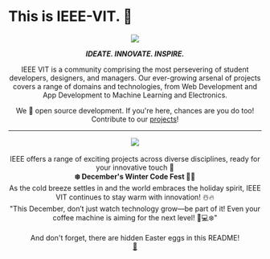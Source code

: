# This is IEEE-VIT. 🚀

<p align="center">
  <img src="https://github.com/IEEE-VIT/.github/blob/main/profile/IEEE%20Space.png">
</p>

<p align="center">
  <b><i>IDEATE. INNOVATE. INSPIRE.</i></b>
</p>

<p align="center">
  IEEE VIT is a community comprising the most persevering of student developers, designers, and managers. Our ever-growing arsenal of projects covers a range of domains and technologies, from Web Development and App Development to Machine Learning and Electronics. 
</p>

<p align="center">
  We 💙 open source development. If you're here, chances are you do too! Contribute to our <a href="https://github.com/orgs/IEEE-VIT/repositories">projects</a>!
</p>

-----------------------------------------------------------------
<div align="center">
  <img src="https://github.com/raptor7197/.github/blob/main/profile/17124565fa09322c38c59d87a03cc2a0-2021297077.jpg">
  <br><br>IEEE offers a range of exciting projects across diverse disciplines, ready for your innovative touch 🥳
</div>

<div align="center">
  <b>❄️ December's Winter Code Fest 🎄🚀</b>
</div>

<div align="center">
  As the cold breeze settles in and the world embraces the holiday spirit, IEEE VIT continues to stay warm with innovation! ☃️🔥
  <br>"This December, don’t just watch technology grow—be part of it! Even your coffee machine is aiming for the next level! 🚀💻❄️"
</div>

<div align="center">
  <br>And don't forget, there are hidden Easter eggs in this README!
</div>

<div align="center">
  <a href="https://www.youtube.com/watch?v=KBYSpR8N6pc" target="_blank">🥚</a>
</div>
